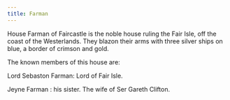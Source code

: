 ```yaml
---
title: Farman
---
```


House Farman of Faircastle is the noble house ruling the Fair Isle, off the coast of the Westerlands. They blazon their arms with three silver ships on blue, a border of crimson and gold.

The known members of this house are:

Lord Sebaston Farman: Lord of Fair Isle.

Jeyne Farman : his sister. The wife of Ser Gareth Clifton. 


